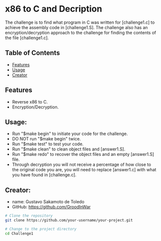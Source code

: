 # x86 to C and Decription

The challenge is to find what program in C was written for [challenge1.c] to achieve the assembly 
code in [challenge1.S]. The challenge also has an encryption/decryption approach to the challenge
for finding the contents of the file [challenge1.c].

## Table of Contents

- [Features](#features)
- [Usage](#usage)
- [Creator](#creator)


## Features

- Reverse x86 to C.
- Encryption/Decryption.

## Usage:

- Run "$make begin" to initiate your code for the challenge. 
- DO NOT run "$make begin" twice.
- Run "$make test" to test your code.
- Run "$make clean" to clean object files and [answer1.S].
- Run "$make redo" to recover the object files and an empty [answer1.S] file.
- Through decryption you will not receive a percentage of how close to the original code you are,
you will need to replace [answer1.c] with what you have found in [challenge.c].

## Creator:
- name: Gustavo Sakamoto de Toledo
- GitHub: https://github.com/GroodInWar

```bash
# Clone the repository
git clone https://github.com/your-username/your-project.git

# Change to the project directory
cd Challenge1
